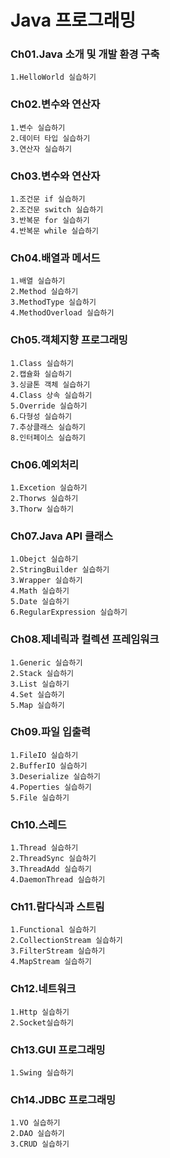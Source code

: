 # Java 프로그래밍
### Ch01.Java 소개 및 개발 환경 구축

<pre><code>1.HelloWorld 실습하기</code></pre>
### Ch02.변수와 연산자

   
<pre><code>1.변수 실습하기
2.데이터 타입 실습하기
3.연산자 실습하기</code></pre>
### Ch03.변수와 연산자
<pre><code>1.조건문 if 실습하기
2.조건문 switch 실습하기
3.반복문 for 실습하기
4.반복문 while 실습하기</code></pre>
### Ch04.배열과 메서드
<pre><code>1.배열 실습하기
2.Method 실습하기
3.MethodType 실습하기
4.MethodOverload 실습하기</code></pre>
### Ch05.객체지향 프로그래밍
<pre><code>1.Class 실습하기
2.캡슐화 실습하기
3.싱글톤 객체 실습하기
4.Class 상속 실습하기
5.Override 실습하기
6.다형성 실습하기
7.추상클래스 실습하기
8.인터페이스 실습하기
</code></pre>
### Ch06.예외처리
<pre><code>1.Excetion 실습하기
2.Thorws 실습하기
3.Thorw 실습하기
</code></pre>
### Ch07.Java API 클래스
<pre><code>1.Obejct 실습하기
2.StringBuilder 실습하기
3.Wrapper 실습하기
4.Math 실습하기
5.Date 실습하기
6.RegularExpression 실습하기
</code></pre>
### Ch08.제네릭과 컬렉션 프레임워크
<pre><code>1.Generic 실습하기
2.Stack 실습하기
3.List 실습하기
4.Set 실습하기
5.Map 실습하기
</code></pre>
### Ch09.파일 입출력
<pre><code>1.FileIO 실습하기
2.BufferIO 실습하기
3.Deserialize 실습하기
4.Poperties 실습하기
5.File 실습하기
</code></pre>
### Ch10.스레드
<pre><code>1.Thread 실습하기
2.ThreadSync 실습하기
3.ThreadAdd 실습하기
4.DaemonThread 실습하기
</code></pre>
### Ch11.람다식과 스트림
<pre><code>1.Functional 실습하기
2.CollectionStream 실습하기
3.FilterStream 실습하기
4.MapStream 실습하기
</code></pre>
### Ch12.네트워크
<pre><code>1.Http 실습하기
2.Socket실습하기
</code></pre>
### Ch13.GUI 프로그래밍
<pre><code>1.Swing 실습하기
</code></pre>
### Ch14.JDBC 프로그래밍
<pre><code>1.VO 실습하기
2.DAO 실습하기
3.CRUD 실습하기
</code></pre>
